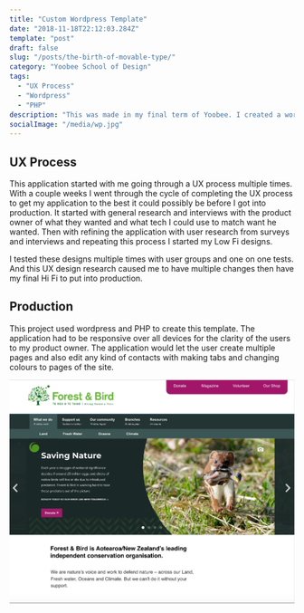 ```yaml
---
title: "Custom Wordpress Template"
date: "2018-11-18T22:12:03.284Z"
template: "post"
draft: false
slug: "/posts/the-birth-of-movable-type/"
category: "Yoobee School of Design"
tags:
  - "UX Process"
  - "Wordpress"
  - "PHP"
description: "This was made in my final term of Yoobee. I created a wordpress templates for our product owner to use and customise to their own design. I used the wordpress codex to create this application also with php."
socialImage: "/media/wp.jpg"
---
```


## UX Process

This application started with me going through a UX process multiple times. With a couple weeks I went through the cycle of completing the UX process to get my application to the best it could possibly be before I got into production. It started with general research and interviews with the product owner of what they wanted and what tech I could use to match want he wanted. Then with refining the application with user research from surveys and interviews and repeating this process I started my Low Fi designs. 

I tested these designs multiple times with user groups and one on one tests. And this UX design research caused me to have multiple changes then have my final Hi Fi to put into production.


## Production

This project used wordpress and PHP to create this template. The application had to be responsive over all devices for the clarity of the users to my product owner. The application would let the user create multiple pages and also edit any kind of contacts with making tabs and changing colours to pages of the site.


![42-line-bible.jpg](/media/wp.jpg)
